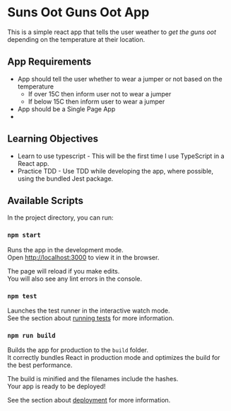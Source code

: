# Suns Oot Guns Oot App
This is a simple react app that tells the user weather to _get the guns oot_ depending on the temperature at their location.

## App Requirements
- App should tell the user whether to wear a jumper or not based on the temperature
    - If over 15C then inform user not to wear a jumper
    - If below 15C then inform user to wear a jumper
- App should be a Single Page App
- 
## Learning Objectives
- Learn to use typescript - This will be the first time I use TypeScript in a React app.
- Practice TDD - Use TDD while developing the app, where possible, using the bundled Jest package.

## Available Scripts

In the project directory, you can run:

### `npm start`

Runs the app in the development mode.\
Open [http://localhost:3000](http://localhost:3000) to view it in the browser.

The page will reload if you make edits.\
You will also see any lint errors in the console.

### `npm test`

Launches the test runner in the interactive watch mode.\
See the section about [running tests](https://facebook.github.io/create-react-app/docs/running-tests) for more information.

### `npm run build`

Builds the app for production to the `build` folder.\
It correctly bundles React in production mode and optimizes the build for the best performance.

The build is minified and the filenames include the hashes.\
Your app is ready to be deployed!

See the section about [deployment](https://facebook.github.io/create-react-app/docs/deployment) for more information.


